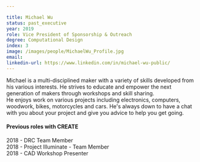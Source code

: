 ```yaml
---

title: Michael Wu
status: past_executive
year: 2019
role: Vice President of Sponsorship & Outreach
degree: Computational Design
index: 3
image: /images/people/MichaelWu_Profile.jpg
email:
linkedin-url: https://www.linkedin.com/in/michael-wu-public/
---
```

Michael is a multi-disciplined maker with a variety of skills developed from his various interests. He strives to educate and empower the next generation of makers through workshops and skill sharing. <br>
He enjoys work on various projects including electronics, computers, woodwork, bikes, motorcycles and cars. He's always down to have a chat with you about your project and give you advice to help you get going.
<h4>Previous roles with CREATE</h4>
2018 - DRC Team Member<br>
2018 - Project Illuminate - Team Member <br>
2018 - CAD Workshop Presenter